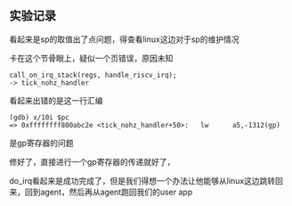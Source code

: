 ## 实验记录
看起来是sp的取值出了点问题，得查看linux这边对于sp的维护情况

卡在这个节骨眼上，疑似一个页错误，原因未知
```
call_on_irq_stack(regs, handle_riscv_irq);
-> tick_nohz_handler
```

看起来出错的是这一行汇编
```
(gdb) x/10i $pc
=> 0xffffffff800abc2e <tick_nohz_handler+50>:   lw      a5,-1312(gp)
```
是gp寄存器的问题

修好了，直接进行一个gp寄存器的传递就好了，

do_irq看起来是成功完成了，但是我们得想一个办法让他能够从linux这边跳转回来，回到agent，然后再从agent跑回我们的user app